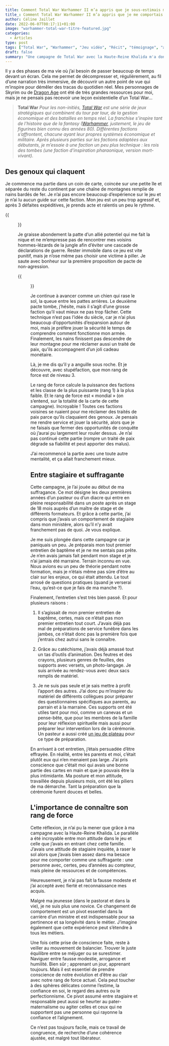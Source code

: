 ```yaml
---
title: Comment Total War Warhammer II m’a appris que je sous-estimais mon rang de force au travail
title_: Comment Total War Warhammer II m’a appris que je me comportais comme une stagiaire dans un poste en pleine responsabilité
author: Céline Jaillet
date: 2022-06-07T08:17:11+01:00
image: "warhammer-total-war-titre-featured.jpg"
categories:
  - Articles
type: post
tags: ["Total War", "Warhammer", "Jeu vidéo", "Récit", "témoignage", "apprentissage", "confiance en soi", "connaissance de soi"]
draft: false
summary: "Une campagne de Total War avec la Haute-Reine Khalida m'a donné une leçon de vie existentielle: je me comportais comme une stagiaire dans un poste en pleine responsabilité…"
---
```

Il y a des phases de ma vie où j’ai besoin de passer beaucoup de temps devant un écran. Cela me permet de décompresser et, régulièrement, au fil d’une narration très immersive, de découvrir un autre point de vue qui m’inspire pour démêler des tracas du quotidien réel. Mes personnages de Skyrim ou de [Dragon Age](/tags/dragon-age/) ont été de très grandes ressources pour moi, mais je ne pensais pas recevoir une leçon existentielle d’un Total War…

> **Total War** *Pour les non-initiés, [Total War](https://fr.wikipedia.org/wiki/Total_War) est une série de jeux stratégiques qui combinent du tour par tour, de la gestion économique et des batailles en temps réel. La franchise s’inspire tant de l’histoire que de la fantasy ([Warhammer](https://fr.wikipedia.org/wiki/Warhammer), justement, le jeu de figurines bien connu des années 80). Différentes factions s’affrontent, chacune ayant leur propres systèmes économique et militaire. Après plusieurs parties sur les factions adaptées aux débutants, je m’essaie à une faction un peu plus technique : les rois des tombes (une faction d’inspiration pharaonique, version mort-vivant).*

## Des genoux qui claquent

Je commence ma partie dans un coin de carte, coincée sur une petite île et séparée du reste du continent par une chaîne de montagnes remplie de nains bardés de fer. Je n’ai pas encore beaucoup d’expérience sur le jeu et je n’ai lu aucun guide sur cette faction. Mon jeu est un peu trop agressif et, après 3 défaites expéditives, je prends acte et ralentis un peu le rythme. 


{{<figure src="warhammer-total-war-humerus-casses.jpg" alt="les rois des tombes" caption="En même temps, avec cette bande d’humérus cassé…" class="text-center mw-100" >}}


Je graisse abondement la patte d’un allié potentiel qui me fait la nique et ne m’empresse pas de rencontrer mes voisins hommes-lézards de la jungle afin d’éviter une cascade de déclarations de guerre. Rester immobile dans ce jeu est vite punitif, mais je n’ose même pas choisir une victime à piller. Je saute avec bonheur sur la première proposition de pacte de non-agression. 

{{<figure src="warhammer-total-war-screenshot.jpg" alt="Capture d'écran de la partie" class="text-center" width="100%">}}

Je continue à avancer comme un chien qui rase le sol, la queue entre les pattes arrières. Le deuxième pacte tombe, j’hésite, mais il s’agit d’une grosse faction qu’il vaut mieux ne pas trop fâcher. Cette technique n’est pas l’idée du siècle, car je n’ai plus beaucoup d’opportunités d’expansion autour de moi, mais je préfère jouer la sécurité le temps de comprendre comment fonctionne mon armée. Finalement, les nains finissent pas descendre de leur montagne pour me réclamer aussi un traité de paix, qu’ils accompagnent d’un joli cadeau monétaire.

Là, je me dis qu’il y a anguille sous roche. Et je découvre, avec stupéfaction, que mon rang de force est de niveau 3.

Le rang de force calcule la puissance des factions et les classe de la plus puissante (rang 1) à la plus faible. Et le rang de force est « mondial » (on s’entend, sur la totalité de la carte de cette campagne). Incroyable ! Toutes ces factions voisines se ruaient pour me réclamer des traités de paix parce qu’ils claquaient des genoux. Je pensais me rendre service et jouer la sécurité, alors que je ne faisais que fermer des opportunités de conquête où j’aurai pu largement leur rouler dessus. Je n’ai pas continué cette partie (rompre un traité de paix dégrade sa fiabilité et peut apporter des malus).

J’ai recommencé la partie avec une toute autre mentalité, et ça allait franchement mieux.

## Entre stagiaire et suffragante

Cette campagne, je l’ai jouée au début de ma suffragance. Ce mot désigne les deux premières années d’un pasteur ou d’un diacre qui entre en pleine responsabilité dans un poste après un stage de 18 mois auprès d’un maître de stage et de différents formateurs. Et grâce à cette partie, j’ai compris que j’avais un comportement de stagiaire dans mon ministère, alors qu’il n’y avait franchement pas de quoi. Je vous explique.

Je me suis plongée dans cette campagne car je paniquais un peu. Je préparais mon tout premier entretien de baptême et je ne me sentais pas prête. Je n’en avais jamais fait pendant mon stage et je n’ai jamais été marraine. Terrain inconnu en vue. Nous avions eu un peu de théorie pendant notre formation, mais je n’étais même pas sûre d’être au clair sur les enjeux, ce qui était attendu. Le tout arrosé de questions pratiques (quand je verserai l’eau, qu’est-ce que je fais de ma manche ?).

Finalement, l’entretien s’est très bien passé. Et pour plusieurs raisons :

1)  Il s’agissait de mon premier entretien de baptême, certes, mais ce n’était pas mon premier entretien tout court. J’avais déjà pas mal de préparations de service funèbre dans les jambes, ce n’était donc pas la première fois que j’entrais chez autrui sans le connaître.

2) Grâce au catéchisme, j’avais déjà amassé tout un tas d’outils d’animation. Des feutres et des crayons, plusieurs genres de feuilles, des supports avec versets, un photo-langage. Je suis arrivée au rendez-vous avec deux sacs remplis de matériel.

3) Je ne suis pas seule et je sais mettre à profit l’apport des autres. J’ai donc pu m’inspirer du matériel de différents collègues pour préparer des questionnaires spécifiques aux parents, au parrain et à la marraine. Ces supports ont été utiles tant pour moi, comme un canevas et un pense-bête, que pour les membres de la famille pour leur réflexion spirituelle mais aussi pour préparer leur intervention lors de la cérémonie. Un pasteur a aussi créé [un jeu de plateau](https://www.protestant-edition.ch/products/envole-toi) pour ce type de préparation.

En arrivant à cet entretien, j’étais persuadée d’être effrayée. En réalité, entre les parents et moi, c’était plutôt eux qui n’en menaient pas large. J’ai pris conscience que c’était moi qui avais une bonne partie des cartes en main et que je pouvais être la plus intimidante. Ma posture et mon attitude, travaillée depuis plusieurs mois, ont été les piliers de ma démarche. Tant la préparation que la cérémonie furent douces et belles. 

## L'importance de connaître son rang de force

Cette réflexion, je n’ai pu la mener que grâce à ma campagne avec la Haute-Reine Khalida. Le parallèle a été incroyable entre mon attitude dans le jeu et celle que j’avais en entrant chez cette famille. J’avais une attitude de stagiaire inquiète, à raser le sol alors que j’avais bien assez dans ma besace pour me comporter comme une suffragante : une personne avec, certes, peu d’années au compteur, mais pleine de ressources et de compétences. 

Heureusement, je n’ai pas fait la fausse modeste et j’ai accepté avec fierté et reconnaissance mes acquis.

Malgré ma jeunesse (dans le pastorat et dans la vie), je ne suis plus une novice. Ce changement de comportement est un pivot essentiel dans la carrière d’un ministre et est indispensable pour sa pertinence et sa longévité dans le métier. J’imagine également que cette expérience peut s’étendre à tous les métiers. 

Une fois cette prise de conscience faite, reste à veiller au mouvement de balancier. Trouver le juste équilibre entre se méjuger ou se surestimer. Naviguer entre fausse modestie, arrogance et humilité. Bien sûr ; apprenant un jour, apprenant toujours. Mais il est essentiel de prendre conscience de notre évolution et d’être au clair avec notre rang de force actuel. Cela peut toucher à des sphères délicates comme l’estime, la confiance en soi, le regard des autres ou le perfectionnisme. Ce pivot assumé entre stagiaire et responsable peut aussi se heurter au pater-maternalisme ou agiter celles et ceux qui ne supportent pas une personne qui rayonne la confiance et l’alignement.

Ce n’est pas toujours facile, mais ce travail de congruence, de recherche d’une cohérence ajustée, est malgré tout libérateur.  
